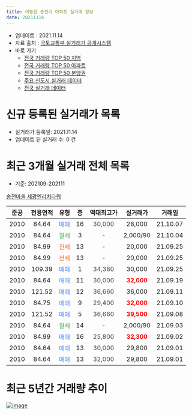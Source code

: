 ```yaml
---
title: 이동읍 송전리 아파트 실거래 정보
date: 20211114
---
```


* 업데이트 : 2021.11.14
* 자료 출처 : [국토교통부 실거래가 공개시스템](http://rt.molit.go.kr)
* 바로 가기
    * [전국 거래량 TOP 50 지역](https://apt-info.github.io/apt-trade-info/tr)
    * [전국 거래량 TOP 50 아파트](https://apt-info.github.io/apt-trade-info/ta)
    * [전국 거래량 TOP 50 분양권](https://apt-info.github.io/apt-trade-info/tb)
    * [주요 신도시 실거래 데이터](https://apt-info.github.io/apt-trade-info/newtown)
    * [전국 실거래 데이터](https://apt-info.github.io/apt-trade-info/all)



<script async src="https://pagead2.googlesyndication.com/pagead/js/adsbygoogle.js"></script>
<!-- 기본광고 -->
<ins class="adsbygoogle"
     style="display:block"
     data-ad-client="ca-pub-1142216861245946"
     data-ad-slot="4805727019"
     data-ad-format="auto"
     data-full-width-responsive="true"></ins>
<script>
     (adsbygoogle = window.adsbygoogle || []).push({});
</script>


# 신규 등록된 실거래가 목록

* 실거래가 등록일: 2021.11.14
* 업데이트 된 실거래 수: 0 건




<script async src="https://pagead2.googlesyndication.com/pagead/js/adsbygoogle.js"></script>
<!-- 기본광고 -->
<ins class="adsbygoogle"
     style="display:block"
     data-ad-client="ca-pub-1142216861245946"
     data-ad-slot="4805727019"
     data-ad-format="auto"
     data-full-width-responsive="true"></ins>
<script>
     (adsbygoogle = window.adsbygoogle || []).push({});
</script>


# 최근 3개월 실거래 전체 목록
* 기준: 202109-202111


[송전마을 세광엔리치타워](https://search.naver.com/search.naver?query=%EC%86%A1%EC%A0%84%EB%A7%88%EC%9D%84+%EC%84%B8%EA%B4%91%EC%97%94%EB%A6%AC%EC%B9%98%ED%83%80%EC%9B%8C)

|준공|전용면적|유형|층|역대최고가|실거래가|거래일|
|:---:|:---:|:---:|:---:|:---:|:---:|:---:|
|2010|84.64|<span style="color:#4285F3">매매</span>|16|<span style="color:#444444">30,000</span>|28,000|21.10.07|
|2010|84.64|<span style="color:#34A853">월세</span>|3|<span style="color:#444444">-</span>|2,000/90|21.10.04|
|2010|84.99|<span style="color:#FF5A00">전세</span>|13|<span style="color:#444444">-</span>|20,000|21.09.25|
|2010|84.99|<span style="color:#FF5A00">전세</span>|13|<span style="color:#444444">-</span>|20,000|21.09.25|
|2010|109.39|<span style="color:#4285F3">매매</span>|1|<span style="color:#444444">34,380</span>|30,000|21.09.25|
|2010|84.64|<span style="color:#4285F3">매매</span>|11|<span style="color:#444444">30,000</span>|<b><span style="color:#FF0000">32,000</span></b>|21.09.19|
|2010|121.52|<span style="color:#4285F3">매매</span>|12|<span style="color:#444444">36,660</span>|36,000|21.09.11|
|2010|84.75|<span style="color:#4285F3">매매</span>|9|<span style="color:#444444">29,400</span>|<b><span style="color:#FF0000">32,000</span></b>|21.09.10|
|2010|121.52|<span style="color:#4285F3">매매</span>|5|<span style="color:#444444">36,660</span>|<b><span style="color:#FF0000">39,500</span></b>|21.09.08|
|2010|84.64|<span style="color:#34A853">월세</span>|14|<span style="color:#444444">-</span>|2,000/90|21.09.03|
|2010|84.99|<span style="color:#4285F3">매매</span>|16|<span style="color:#444444">25,800</span>|<b><span style="color:#FF0000">32,300</span></b>|21.09.02|
|2010|84.64|<span style="color:#4285F3">매매</span>|13|<span style="color:#444444">30,000</span>|29,800|21.09.01|
|2010|84.64|<span style="color:#4285F3">매매</span>|13|<span style="color:#444444">32,000</span>|29,800|21.09.01|



<script async src="https://pagead2.googlesyndication.com/pagead/js/adsbygoogle.js"></script>
<!-- 기본광고 -->
<ins class="adsbygoogle"
     style="display:block"
     data-ad-client="ca-pub-1142216861245946"
     data-ad-slot="4805727019"
     data-ad-format="auto"
     data-full-width-responsive="true"></ins>
<script>
     (adsbygoogle = window.adsbygoogle || []).push({});
</script>


# 최근 5년간 거래량 추이


<div style="width:100%;">
    <canvas id="deal_progress" height="200"></canvas>
</div>

<script>
new Chart(document.getElementById("deal_progress"), {
    type: 'line',
    data: {
        labels: ['16.01','16.02','16.03','16.04','16.05','16.06','16.07','16.08','16.09','16.10','16.11','16.12','17.01','17.02','17.03','17.04','17.05','17.06','17.07','17.08','17.09','17.10','17.11','17.12','18.01','18.02','18.03','18.04','18.05','18.06','18.07','18.08','18.09','18.10','18.11','18.12','19.01','19.02','19.03','19.04','19.05','19.06','19.07','19.08','19.09','19.10','19.11','19.12','20.01','20.02','20.03','20.04','20.05','20.06','20.07','20.08','20.09','20.10','20.11','20.12','21.01','21.02','21.03','21.04','21.05','21.06','21.07','21.08','21.09','21.10'],
        datasets: [{
            label: '매매/분양권',
            data: [3,0,8,3,4,2,7,3,4,7,3,3,3,2,4,6,5,1,2,7,6,6,3,3,4,4,4,3,2,3,0,3,2,1,2,2,6,7,9,10,5,2,5,3,5,5,5,5,11,12,5,4,8,11,4,5,17,8,8,8,11,9,10,15,5,4,7,8,8,1],
            borderColor: "rgba(66, 133, 243, 1)",
            backgroundColor: "rgba(66, 133, 243, 0.05)",
            borderWidth: 1,
            pointRadius: 0,
            fill: false,
            lineTension: 0
        },{
            label: '전/월세',
            data: [4,6,5,4,5,6,10,4,6,7,3,4,2,6,7,9,2,10,6,6,4,3,3,5,4,5,2,5,5,5,7,4,4,7,4,1,3,3,5,10,3,3,7,2,4,4,4,3,5,2,5,5,0,8,6,3,0,4,4,3,4,2,3,2,3,1,3,3,3,1],
            borderColor: "rgba(255, 90, 0, 1)",
            backgroundColor: "rgba(255, 90, 0, 0.05)",
            borderWidth: 1,
            pointRadius: 0,
            fill: false,
            lineTension: 0
        },{
            label: '합계',
            data: [7,6,13,7,9,8,17,7,10,14,6,7,5,8,11,15,7,11,8,13,10,9,6,8,8,9,6,8,7,8,7,7,6,8,6,3,9,10,14,20,8,5,12,5,9,9,9,8,16,14,10,9,8,19,10,8,17,12,12,11,15,11,13,17,8,5,10,11,11,2],
            borderColor: "rgba(0, 0, 0, 1)",
            backgroundColor: "rgba(0, 0, 0, 0.03)",
            borderWidth: 0.1,
            pointRadius: 0,
            fill: true,
            lineTension: 0
        }
        ]
    },
    options: {
        responsive: true,
        title: {
            display: false
        },
        tooltips: {
            mode: 'index',
            intersect: false
        },
        hover: {
            mode: 'nearest',
            intersect: true
        },
        scales: {
            xAxes: [{
                display: true,
                scaleLabel: {
                    display: true,
                    labelString: '년/월'
                }
            }],
            yAxes: [{
                display: true,
                ticks: {
                    suggestedMin: 0,
                },
                scaleLabel: {
                    display: true,
                    labelString: '실거래 수'
                }
            }]
        }
    }
});

</script>


[![image](https://apt-info.github.io/images/2020-01-03-apt-trade-info/1024x500.png)](https://play.google.com/store/apps/details?id=com.aptinfo.apttradeinfo)


